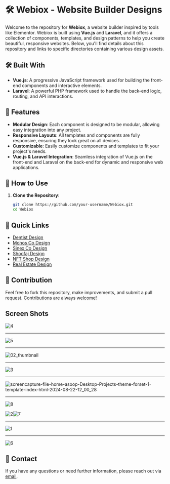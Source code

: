 # 🛠️ Webiox - Website Builder Designs

Welcome to the repository for **Webiox**, a website builder inspired by tools like Elementor. Webiox is built using **Vue.js** and **Laravel**, and it offers a collection of components, templates, and design patterns to help you create beautiful, responsive websites. Below, you'll find details about this repository and links to specific directories containing various design assets.

## 🛠️ Built With

- **Vue.js**: A progressive JavaScript framework used for building the front-end components and interactive elements.
- **Laravel**: A powerful PHP framework used to handle the back-end logic, routing, and API interactions.

## 🌟 Features

- **Modular Design**: Each component is designed to be modular, allowing easy integration into any project.
- **Responsive Layouts**: All templates and components are fully responsive, ensuring they look great on all devices.
- **Customizable**: Easily customize components and templates to fit your project's needs.
- **Vue.js & Laravel Integration**: Seamless integration of Vue.js on the front-end and Laravel on the back-end for dynamic and responsive web applications.

## 📄 How to Use

1. **Clone the Repository**: 
   ```bash
   git clone https://github.com/your-username/Webiox.git
   cd Webiox

## 🔗 Quick Links

- [Dentist Design](dentist/)
- [Mohos Co Design](mohos/)
- [Sinex Co Design](sinex/)
- [Shoofaj Design](shoofaj/)
- [NFT Shop Design](nft-shop/)
- [Real Estate Design](real-estate/)


## 📝 Contribution

Feel free to fork this repository, make improvements, and submit a pull request. Contributions are always welcome!


## Screen Shots
![4](https://github.com/user-attachments/assets/971cf22b-ff90-4bd6-98f7-c47372d9266d)
_____________
![5](https://github.com/user-attachments/assets/e2339345-aebe-4a0f-8569-48b2da946b44)
_____________
![02_thumbnail](https://github.com/user-attachments/assets/56d9e3dc-ae7d-4ba4-bce6-a39418f9cf1a)
_____________
![3](https://github.com/user-attachments/assets/85636c35-68a1-435b-b4f3-f5c851bc6563)
_____________
![screencapture-file-home-asoop-Desktop-Projects-theme-forset-1-template-index-html-2024-08-22-12_00_28](https://github.com/user-attachments/assets/4c71f259-4584-4b60-b5ca-28659f59d18a)
_____________
![8](https://github.com/user-attachments/assets/e6a22d41-d5cf-4248-bf26-1c100b871239)

![2](https://github.com/user-attachments/assets/19bef512-a7eb-4129-b99c-dc3a5ae2044d)![7](https://github.com/user-attachments/assets/8f1e247c-eac9-403a-a878-9f391aa7dfc3)
_____________
![1](https://github.com/user-attachments/assets/0de24a81-a600-4999-9cf2-16a34da36cda)
_____________
![6](https://github.com/user-attachments/assets/9e85063b-d1e7-4b62-a4df-f28a0c064c71)

## 📧 Contact

If you have any questions or need further information, please reach out via [email](mailto:msalehi090@gmail.com).

